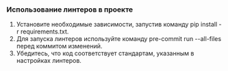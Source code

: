 ### Использование линтеров в проекте

1. Установите необходимые зависимости, запустив команду pip install -r requirements.txt.
2. Для запуска линтеров используйте команду pre-commit run --all-files перед коммитом изменений.
3. Убедитесь, что код соответствует стандартам, указанным в настройках линтеров.
